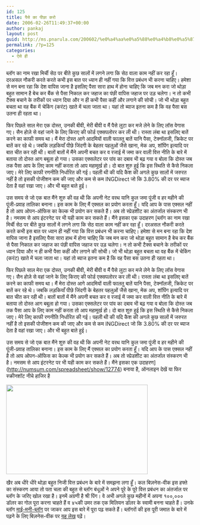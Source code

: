 ```yaml
---
id: 125
title: पैसे का पीछा करो
date: 2006-02-26T11:49:37+00:00
author: pankaj
layout: post
guid: http://ms.pnarula.com/200602/%e0%a4%aa%e0%a5%88%e0%a4%b8%e0%a5%87-%e0%a4%95%e0%a4%be-%e0%a4%aa%e0%a5%80%e0%a4%9b%e0%a4%be-%e0%a4%95%e0%a4%b0%e0%a5%8b/
permalink: /?p=125
categories:
  - ऐसे ही
---
```

ब्लॉग का नाम रखा मिर्ची सेठ पर बीते कुछ सालों में लगने लगा कि सेठ वाला काम नहीं कर रहा हूँ। दरअसल नौकरी करते करते कभी इस बात पर ध्यान ही नहीं गया कि वित्त प्रबंधन भी करना चाहिए। हमेशा से मन बना रहा कि देश वापिस जाना है इसलिए पैसा सारा हाथ में होना चाहिए कि जब मन करा जो थोड़ा बहुत सामान है बेच कर बैंक से पैसा निकाल कर जहाज का पंछी वापिस जहाज पर उड़ चलेगा। न तो कभी टैक्स बचाने के तरीकों पर ध्यान दिया और न ही कभी पैसा कहीं और लगाने की सोची। जो भी थोड़ा बहुत बचता था वह बैंक में चेकिंग (करंट) खाते में चला जाता था। यहां तो ब्याज इतना कम है कि वह पैसा बस उतना ही रहता था।

फिर पिछले साल मेरा एक दोस्त, उनकी बीवी, मेरी बीवी व मैं पैसे लुटा कर मजे लेने के लिए लॉस वेगास गए। सैन होज़े से वहां जाने के लिए किराए की फोर्ड एक्सपलोरर कर ली थी। रास्ता लंबा था इसलिए बातें करने का काफी समय था। मैं मेरा दोस्त आगे आदमियों वाली फालतु बातें यानि पैसा, टेक्नॉलजी, क्रिकेट पर बातें कर रहे थे। जबकि लड़कियाँ पीछे जिंदगी के बेहतर पहलुओं जैसे खाना, मेक अप, शॉपिंग इत्यादि पर बात चीत कर रही थी। बातों बातों में मैंने अपनी बचत कर व रजाई में जमा कर वाली वित्त नीति के बारे में बताया तो दोस्त आग बबूला हो गया। उसका एक्सलेटर पर पांव का दबाव भी बढ़ गया व बोला कि दोस्त जब तक पैसा आप के लिए काम नहीं करता तो आप महामूर्ख हो। दो बात शुरु हुई कि इस स्थिति से कैसे निकला जाए। मेरे लिए काफी रणनीति निर्धारित की गई। पहली थी की यदि कैश की अगले कुछ सालों में जरुरत नहीं है तो इसकी पोजीशन कम की जाए और कम से कम INGDirect जो कि 3.80% की दर पर ब्याज देता है वहां रखा जाए। और भी बहुत बाते हुई। 

उस समय से जो एक बात मैंने शुरु की वह थी कि अपनी नेट वरथ यानि कुल जमा पूंजी व हर महीने की पूंजी-प्रवाह तालिका बनाना। इस काम के लिए मैं एक्सल का प्रयोग करता हूँ। यदि आप के पास एक्सल नहीं है तो आप ओपन-ऑफिस का केल्क भी प्रयोग कर सकते हैं। अब तो स्प्रेडशीट का अंतर्जाल संस्करण भी है। नमसम से आप इंटरनेट पर भी यही काम कर सकते हैं। मैंने इसका एक उदाहरण [ब्लॉग का नाम रखा मिर्ची सेठ पर बीते कुछ सालों में लगने लगा कि सेठ वाला काम नहीं कर रहा हूँ। दरअसल नौकरी करते करते कभी इस बात पर ध्यान ही नहीं गया कि वित्त प्रबंधन भी करना चाहिए। हमेशा से मन बना रहा कि देश वापिस जाना है इसलिए पैसा सारा हाथ में होना चाहिए कि जब मन करा जो थोड़ा बहुत सामान है बेच कर बैंक से पैसा निकाल कर जहाज का पंछी वापिस जहाज पर उड़ चलेगा। न तो कभी टैक्स बचाने के तरीकों पर ध्यान दिया और न ही कभी पैसा कहीं और लगाने की सोची। जो भी थोड़ा बहुत बचता था वह बैंक में चेकिंग (करंट) खाते में चला जाता था। यहां तो ब्याज इतना कम है कि वह पैसा बस उतना ही रहता था।

फिर पिछले साल मेरा एक दोस्त, उनकी बीवी, मेरी बीवी व मैं पैसे लुटा कर मजे लेने के लिए लॉस वेगास गए। सैन होज़े से वहां जाने के लिए किराए की फोर्ड एक्सपलोरर कर ली थी। रास्ता लंबा था इसलिए बातें करने का काफी समय था। मैं मेरा दोस्त आगे आदमियों वाली फालतु बातें यानि पैसा, टेक्नॉलजी, क्रिकेट पर बातें कर रहे थे। जबकि लड़कियाँ पीछे जिंदगी के बेहतर पहलुओं जैसे खाना, मेक अप, शॉपिंग इत्यादि पर बात चीत कर रही थी। बातों बातों में मैंने अपनी बचत कर व रजाई में जमा कर वाली वित्त नीति के बारे में बताया तो दोस्त आग बबूला हो गया। उसका एक्सलेटर पर पांव का दबाव भी बढ़ गया व बोला कि दोस्त जब तक पैसा आप के लिए काम नहीं करता तो आप महामूर्ख हो। दो बात शुरु हुई कि इस स्थिति से कैसे निकला जाए। मेरे लिए काफी रणनीति निर्धारित की गई। पहली थी की यदि कैश की अगले कुछ सालों में जरुरत नहीं है तो इसकी पोजीशन कम की जाए और कम से कम INGDirect जो कि 3.80% की दर पर ब्याज देता है वहां रखा जाए। और भी बहुत बाते हुई। 

उस समय से जो एक बात मैंने शुरु की वह थी कि अपनी नेट वरथ यानि कुल जमा पूंजी व हर महीने की पूंजी-प्रवाह तालिका बनाना। इस काम के लिए मैं एक्सल का प्रयोग करता हूँ। यदि आप के पास एक्सल नहीं है तो आप ओपन-ऑफिस का केल्क भी प्रयोग कर सकते हैं। अब तो स्प्रेडशीट का अंतर्जाल संस्करण भी है। नमसम से आप इंटरनेट पर भी यही काम कर सकते हैं। मैंने इसका एक उदाहरण](http://numsum.com/spreadsheet/show/12774) बनाया है, ऑनलाइन देखें या फिर स्क्रीनशॉट नीचे हाजिर है 

<img width="380" height="240" align="middle" src="http://pnarula.com/images/ms/lekha-jokha.png" />

खैर अब धीरे धीरे थोड़ा बहुत निजी वित्त प्रबंधन के बारे में समझना लगा हूँ। कल बिज़नेस-वीक इस हफ्ते का संस्करण आया तो पता चला की बहुत से ब्लॉग बंधूओं ने अपने पूरे के पूरे वित्त प्रबंधन का अंतर्जाल पर ब्लॉग के जरिए खोल रखा है। इनमें अग्रणी है श्री पिंग। वे अभी अगले कुछ महीनों में अपना १००,००० डॉलर का गोल पूरा करना चाहते हैं व ४५की उमर तक एक मिलियन डॉलर के स्वामी बनना चाहते हैं। उनके ब्लॉग   [माई-मनी-ब्लॉग](http://MyMoneyBlog.com) पर जाकर आप इस बारे में पूरा पढ़ सकते हैं। ब्लॉगरों की इस पूरी जमात के बारे में पढ़ने के लिए बिज़नेस-वीक पर [यह लेख](http://www.businessweek.com/print/magazine/content/06_10/b3974111.htm?chan=gl) पढ़ें।
